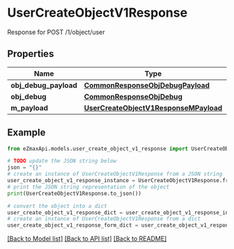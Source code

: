 # UserCreateObjectV1Response

Response for POST /1/object/user

## Properties

Name | Type | Description | Notes
------------ | ------------- | ------------- | -------------
**obj_debug_payload** | [**CommonResponseObjDebugPayload**](CommonResponseObjDebugPayload.md) |  | 
**obj_debug** | [**CommonResponseObjDebug**](CommonResponseObjDebug.md) |  | [optional] 
**m_payload** | [**UserCreateObjectV1ResponseMPayload**](UserCreateObjectV1ResponseMPayload.md) |  | 

## Example

```python
from eZmaxApi.models.user_create_object_v1_response import UserCreateObjectV1Response

# TODO update the JSON string below
json = "{}"
# create an instance of UserCreateObjectV1Response from a JSON string
user_create_object_v1_response_instance = UserCreateObjectV1Response.from_json(json)
# print the JSON string representation of the object
print(UserCreateObjectV1Response.to_json())

# convert the object into a dict
user_create_object_v1_response_dict = user_create_object_v1_response_instance.to_dict()
# create an instance of UserCreateObjectV1Response from a dict
user_create_object_v1_response_form_dict = user_create_object_v1_response.from_dict(user_create_object_v1_response_dict)
```
[[Back to Model list]](../README.md#documentation-for-models) [[Back to API list]](../README.md#documentation-for-api-endpoints) [[Back to README]](../README.md)


